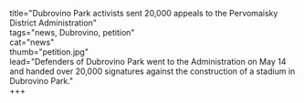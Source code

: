 title="Dubrovino Park activists sent 20,000 appeals to the Pervomaisky District Administration"  
tags="news, Dubrovino, petition"  
cat="news"  
thumb="petition.jpg"  
lead="Defenders of Dubrovino Park went to the Administration on May 14 and handed over 20,000 signatures against the construction of a stadium in Dubrovino Park."  
+++

